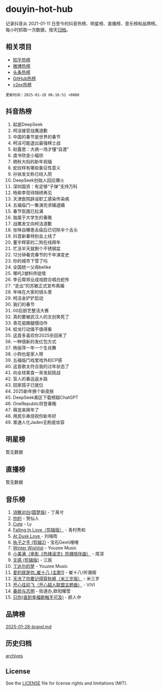 # douyin-hot-hub

记录抖音从 2021-01-11 日至今的抖音热榜、明星榜、直播榜、音乐榜和品牌榜。每小时抓取一次数据，按天[归档](archives)。

## 相关项目

- [知乎热榜](https://github.com/lonnyzhang423/zhihu-hot-hub)
- [微博热榜](https://github.com/lonnyzhang423/weibo-hot-hub)
- [头条热榜](https://github.com/lonnyzhang423/toutiao-hot-hub)
- [GitHub热榜](https://github.com/lonnyzhang423/github-hot-hub)
- [v2ex热榜](https://github.com/lonnyzhang423/v2ex-hot-hub)


`更新时间：2025-01-28 06:16:51 +0800`

## 抖音热榜

1. 起底DeepSeek
1. 柯洁接受战鹰道歉
1. 中国的春节是世界的春节
1. 柯洁可能退出最强棋士战
1. 赵露思：大病一场才懂“自渡”
1. 虞书欣变小福欣
1. 晒秋大妈的新年祝福
1. 蛇纹样有哪些象征性意义
1. 孙铱发文称已经入院
1. DeepSeek创始人回应爆火
1. 深圳国资：有足够“子弹”支持万科
1. 杨紫李现待锦绣再见
1. 天津医院辟谣职工感染传染病
1. 五福临门一集演完求婚退婚
1. 春节氛围已拉满
1. 独属于大学生的春晚
1. 战鹰发文向柯洁道歉
1. 张咪自曝患舌癌后已切除半个舌头
1. 抖音新春特别会上线了
1. 董宇辉家的二狗在线拜年
1. 忙活半天就剩个不锈钢盆
1. 12分钟看完春节的千年演变史
1. 你的城市下雪了吗
1. 全国统一父母belike
1. 哪吒2塑料师徒情
1. 李云霄郑业成戏腔合唱白蛇传
1. “走出”的苏敏正式宣布离婚
1. 年味在大家的镜头里
1. 柯洁金铲铲启动
1. 我们的春节
1. 00后厨艺整活大赛
1. 真的要被武汉人的文创笑死了
1. 青花瓷踢腿慢动作
1. 蛟龙行动值不值得看
1. 这首多喜欢你2025杀回来了
1. 一种很新的发红包方式
1. 杨丽萍一年一个生肖舞
1. 小狗也是家人呀
1. 五福临门戏里戏外的CP感
1. 这首歌太符合我的过年状态了
1. 向全球美食一哥发起挑战
1. 盲人的春运返乡路
1. 回家搭子已就位
1. 2025新年换个新皮肤
1. DeepSeek美区下载榜超ChatGPT
1. OneRepublic将登春晚
1. 萌宠来拜年了
1. 用民乐串烧祝你新年好
1. 普通人化Jaden无粉底妆容

## 明星榜

暂无数据

## 直播榜

暂无数据

## 音乐榜

1. [消散对白(圆梦版)](https://sf5-hl-cdn-tos.douyinstatic.com/obj/tos-cn-ve-2774/og4jB5I5IizzoZVAAAzWgBMAsMDWoArfwBOiFs) - 丁禹兮
1. [你的](https://sf5-hl-cdn-tos.douyinstatic.com/obj/tos-cn-ve-2774/oYuIeKf42jB7sEV6B2upMdpYAgfrQWj0FeRegh) - 贺仙人
1. [Cute](https://sf5-hl-cdn-tos.douyinstatic.com/obj/tos-cn-ve-2774/o4IbIzHWKAAB4wsS5qMBRiiAlEBGTpQRNfFvuo) - Ly
1. [Falling In Love（剪辑版）](https://sf5-hl-cdn-tos.douyinstatic.com/obj/tos-cn-ve-2774/o8ajpA8zzgBPahbBIO8AcKGBLJezFCRd1wfP9f) - 青村秀和
1. [ At Dusk  Love ](https://sf5-hl-cdn-tos.douyinstatic.com/obj/tos-cn-ve-2774/o8CrpCf5CaYgI4ZrtQgMQAFEfuGqNnRSDQAPBc) - 刘嗨雨
1. [执子之手 (剪辑2)](https://sf5-hl-cdn-tos.douyinstatic.com/obj/tos-cn-ve-2774/oUoZLQjCc31XzqsBnBQUNgeKtYPBcgbFDwtfcu) - 宝石Gem\哩哩
1. [Winter Wishlist](https://sf5-hl-cdn-tos.douyinstatic.com/obj/tos-cn-ve-2774/oIIgUOeamCFCVAzxN6MFRLIBlLGpUqQxeeHrLE) - Youzee Music
1. [小美满（电影《热辣滚烫》热辣陪伴曲）](https://sf5-hl-cdn-tos.douyinstatic.com/obj/tos-cn-ve-2774/o0GAn2lSgfZIDUgtevCGDQYnFg4CwnrBaxbTZL) - 周深
1. [无感 (剪辑版)](https://sf5-hl-cdn-tos.douyinstatic.com/obj/tos-cn-ve-2774/o0eIsUzJBDlQaQFC5OFlgbMEZC1TFYBftOBn6p) - 江辰
1. [丁达尔的梦](https://sf5-hl-cdn-tos.douyinstatic.com/obj/tos-cn-ve-2774/oMU3WirUZBVQkAC9ccG5P2IQirziZM2RTInUY) - Youzee Music
1. [爱的就是你_崔十八 (主歌1)](https://sf5-hl-cdn-tos.douyinstatic.com/obj/tos-cn-ve-2774/oI5BO5DhFZ6UTcNCnZaOCBLtZ7WIMQGfgnXf5E) - 崔十八/听潮阁
1. [天冷了你要记得穿秋裤（米三岁版）](https://sf5-hl-cdn-tos.douyinstatic.com/obj/tos-cn-ve-2774/oQlIwVIDWiZ6BQilAorS7MA0AgCkQDvcZAdm1) - 米三岁
1. [开心往前飞（开心超人联盟主题曲）](https://sf5-hl-cdn-tos.douyinstatic.com/obj/tos-cn-ve-2774/9d8fb7c82cf1421fb93a9fe925275e0a) - VIVI
1. [春娇与志明](https://sf6-cdn-tos.douyinstatic.com/obj/tos-cn-ve-2774/e530d8fceb7044b39707d7f9ff54add1) - 街道办,欧阳耀莹
1. [只你(直到幸福能触手可及)](https://sf5-hl-cdn-tos.douyinstatic.com/obj/tos-cn-ve-2774/o0lBkRDzFTeaVSUz3ZZSCBVtZ5DIMQGfgmEAuE) - 颜人中

## 品牌榜

[2025-01-28-brand.md](archives/2025-01-28-brand.md)

## 历史归档

[archives](archives)

## License

See the [LICENSE](LICENSE) file for license rights and limitations (MIT).
